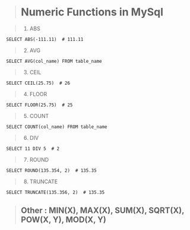 > # Numeric Functions in MySql

> 1. ABS
```
SELECT ABS(-111.11)  # 111.11
```

> 2. AVG
```
SELECT AVG(col_name) FROM table_name
```

> 3. CEIL
```
SELECT CEIL(25.75)  # 26
```

> 4. FLOOR
```
SELECT FLOOR(25.75)  # 25
```

> 5. COUNT
```
SELECT COUNT(col_name) FROM table_name
```

> 6. DIV
```
SELECT 11 DIV 5  # 2
```

> 7. ROUND
```
SELECT ROUND(135.354, 2)  # 135.35
```

> 8. TRUNCATE
```
SELECT TRUNCATE(135.356, 2)  # 135.35
```

> ## Other : MIN(X), MAX(X), SUM(X), SQRT(X), POW(X, Y), MOD(X, Y)